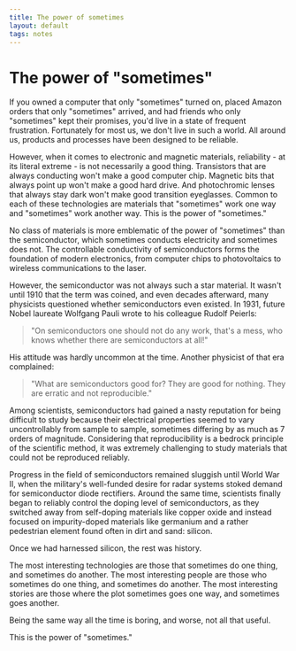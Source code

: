 ```yaml
---
title: The power of sometimes
layout: default
tags: notes
---
```


# The power of "sometimes"

If you owned a computer that only "sometimes" turned on, placed Amazon orders that only "sometimes" arrived, and had friends who only "sometimes" kept their promises, you'd live in a state of frequent frustration. Fortunately for most us, we don't live in such a world. All around us, products and processes have been designed to be reliable.

However, when it comes to electronic and magnetic materials, reliability - at its literal extreme - is not necessarily a good thing. Transistors that are always conducting won't make a good computer chip. Magnetic bits that always point up won't make a good hard drive. And photochromic lenses that always stay dark won't make good transition eyeglasses. Common to each of these technologies are materials that "sometimes" work one way and "sometimes" work another way. This is the power of "sometimes."

No class of materials is more emblematic of the power of "sometimes" than the semiconductor, which sometimes conducts electricity and sometimes does not. The controllable conductivity of semiconductors forms the foundation of modern electronics, from computer chips to photovoltaics to wireless communications to the laser.

However, the semiconductor was not always such a star material. It wasn't until 1910 that the term was coined, and even decades afterward, many physicists questioned whether semiconductors even existed. In 1931, future Nobel laureate Wolfgang Pauli wrote to his colleague Rudolf Peierls:

>"On semiconductors one should not do any work, that's a mess, who knows whether there are semiconductors at all!"

His attitude was hardly uncommon at the time. Another physicist of that era complained:

>"What are semiconductors good for? They are good for nothing. They are erratic and not reproducible."

Among scientists, semiconductors had gained a nasty reputation for being difficult to study because their electrical properties seemed to vary uncontrollably from sample to sample, sometimes differing by as much as 7 orders of magnitude. Considering that reproducibility is a bedrock principle of the scientific method, it was extremely challenging to study materials that could not be reproduced reliably.

Progress in the field of semiconductors remained sluggish until World War II, when the military's well-funded desire for radar systems stoked demand for semiconductor diode rectifiers. Around the same time, scientists finally began to reliably control the doping level of semiconductors, as they switched away from self-doping materials like copper oxide and instead focused on impurity-doped materials like germanium and a rather pedestrian element found often in dirt and sand: silicon.

Once we had harnessed silicon, the rest was history.

The most interesting technologies are those that sometimes do one thing, and sometimes do another. The most interesting people are those who sometimes do one thing, and sometimes do another. The most interesting stories are those where the plot sometimes goes one way, and sometimes goes another.

Being the same way all the time is boring, and worse, not all that useful.

This is the power of "sometimes."
